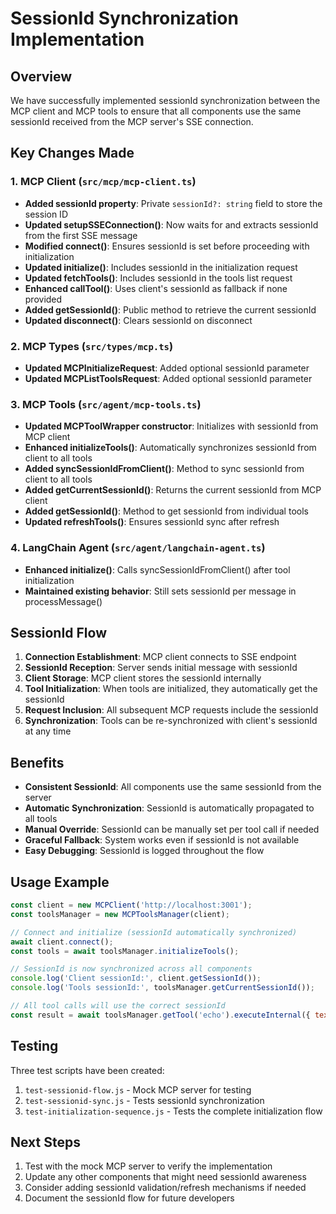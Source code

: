 # SessionId Synchronization Implementation

## Overview
We have successfully implemented sessionId synchronization between the MCP client and MCP tools to ensure that all components use the same sessionId received from the MCP server's SSE connection.

## Key Changes Made

### 1. MCP Client (`src/mcp/mcp-client.ts`)
- **Added sessionId property**: Private `sessionId?: string` field to store the session ID
- **Updated setupSSEConnection()**: Now waits for and extracts sessionId from the first SSE message
- **Modified connect()**: Ensures sessionId is set before proceeding with initialization
- **Updated initialize()**: Includes sessionId in the initialization request
- **Updated fetchTools()**: Includes sessionId in the tools list request
- **Enhanced callTool()**: Uses client's sessionId as fallback if none provided
- **Added getSessionId()**: Public method to retrieve the current sessionId
- **Updated disconnect()**: Clears sessionId on disconnect

### 2. MCP Types (`src/types/mcp.ts`)
- **Updated MCPInitializeRequest**: Added optional sessionId parameter
- **Updated MCPListToolsRequest**: Added optional sessionId parameter

### 3. MCP Tools (`src/agent/mcp-tools.ts`)
- **Updated MCPToolWrapper constructor**: Initializes with sessionId from MCP client
- **Enhanced initializeTools()**: Automatically synchronizes sessionId from client to all tools
- **Added syncSessionIdFromClient()**: Method to sync sessionId from client to all tools
- **Added getCurrentSessionId()**: Returns the current sessionId from MCP client
- **Added getSessionId()**: Method to get sessionId from individual tools
- **Updated refreshTools()**: Ensures sessionId sync after refresh

### 4. LangChain Agent (`src/agent/langchain-agent.ts`)
- **Enhanced initialize()**: Calls syncSessionIdFromClient() after tool initialization
- **Maintained existing behavior**: Still sets sessionId per message in processMessage()

## SessionId Flow

1. **Connection Establishment**: MCP client connects to SSE endpoint
2. **SessionId Reception**: Server sends initial message with sessionId
3. **Client Storage**: MCP client stores the sessionId internally
4. **Tool Initialization**: When tools are initialized, they automatically get the sessionId
5. **Request Inclusion**: All subsequent MCP requests include the sessionId
6. **Synchronization**: Tools can be re-synchronized with client's sessionId at any time

## Benefits

- **Consistent SessionId**: All components use the same sessionId from the server
- **Automatic Synchronization**: SessionId is automatically propagated to all tools
- **Manual Override**: SessionId can be manually set per tool call if needed
- **Graceful Fallback**: System works even if sessionId is not available
- **Easy Debugging**: SessionId is logged throughout the flow

## Usage Example

```javascript
const client = new MCPClient('http://localhost:3001');
const toolsManager = new MCPToolsManager(client);

// Connect and initialize (sessionId automatically synchronized)
await client.connect();
const tools = await toolsManager.initializeTools();

// SessionId is now synchronized across all components
console.log('Client sessionId:', client.getSessionId());
console.log('Tools sessionId:', toolsManager.getCurrentSessionId());

// All tool calls will use the correct sessionId
const result = await toolsManager.getTool('echo').executeInternal({ text: 'Hello' });
```

## Testing

Three test scripts have been created:
1. `test-sessionid-flow.js` - Mock MCP server for testing
2. `test-sessionid-sync.js` - Tests sessionId synchronization
3. `test-initialization-sequence.js` - Tests the complete initialization flow

## Next Steps

1. Test with the mock MCP server to verify the implementation
2. Update any other components that might need sessionId awareness
3. Consider adding sessionId validation/refresh mechanisms if needed
4. Document the sessionId flow for future developers
